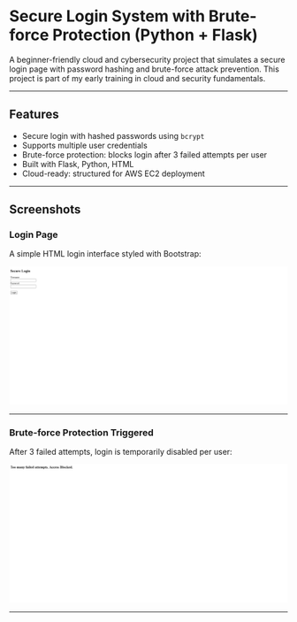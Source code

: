 # Secure Login System with Brute-force Protection (Python + Flask)

A beginner-friendly cloud and cybersecurity project that simulates a secure login page with password hashing and brute-force attack prevention. This project is part of my early training in cloud and security fundamentals.

---

## Features

- Secure login with hashed passwords using `bcrypt`
- Supports multiple user credentials
- Brute-force protection: blocks login after 3 failed attempts per user
- Built with Flask, Python, HTML
- Cloud-ready: structured for AWS EC2 deployment

---

## Screenshots

### Login Page

A simple HTML login interface styled with Bootstrap:

![Login Page](screenshots/login-page.png)

---

### Brute-force Protection Triggered

After 3 failed attempts, login is temporarily disabled per user:

![Brute Force Blocked](screenshots/too-many-attempts.png)

---

